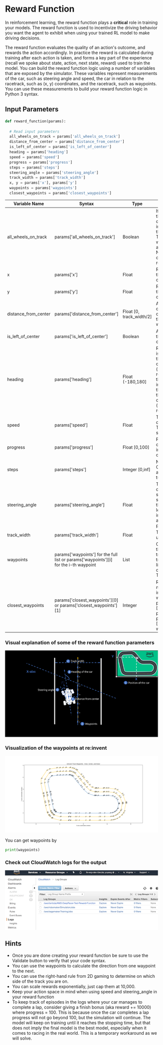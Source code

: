 # Reward Function

In reinforcement learning, the reward function plays a **critical** role in training your models. The reward function is used to incentivize the driving behavior you want the agent to exhibit when using your trained RL model to make driving decisions.

The reward function evaluates the quality of an action's outcome, and rewards the action accordingly. In practice the reward is calculated during training after each action is taken, and forms a key part of the experience (recall we spoke about state, action, next state, reward) used to train the model. You can build the reward function logic using a number of variables that are exposed by the simulator. These variables represent measurements of the car, such as steering angle and speed, the car in relation to the racetrack, such as (x, y) coordinates, and the racetrack, such as waypoints. You can use these measurements to build your reward function logic in Python 3 syntax.

## Input Parameters

```python
def reward_function(params):

  # Read input parameters
  all_wheels_on_track = params['all_wheels_on_track']
  distance_from_center = params['distance_from_center']
  is_left_of_center = params['is_left_of_center']
  heading = params['heading']
  speed = params['speed']
  progress = params['progress']
  steps = params['steps']
  steering_angle = params['steering_angle']
  track_width = params['track_width']
  x, y = params['x'], params['y']
  waypoints = params['waypoints']
  closest_waypoints = params['closest_waypoints']
```

| Variable Name | Syntax | Type | Description |
|---------------|--------|------|-------------|
| all_wheels_on_track  | params['all_wheels_on_track']  | Boolean  | If all of the four wheels is on the track, where track is defined as the road surface including the border lines, then all_wheels_on_track is True. If any of the four wheels is off the track, then all_wheels_on_track is False. Note if all four wheels are off the track, the car will be reset.              |
| x                    | params['x']                                            | Float                    | Returns the x coordinate of the center of the front axle of the car, in unit meters. |
| y                    | params['y']                                            | Float                    | Returns the y coordinate of the center of the front axle of the car, in unit meters.  |
| distance_from_center | params['distance_from_center'] | Float [0, track_width/2] | Absolute distance from the center of the track. Center of the track is determined by the line that links all center waypoints. |
| is_left_of_center    | params['is_left_of_center']                                          | Boolean                  | A variable that indicates if the car is to the left of the center of the track.    |
| heading              | params['heading']  | Float (-180,180]           | Returns the heading the car is facing in degrees. When the car faces the direction of the x-axis increasing (and y constant), then it will return 0. When the car faces the direction of the y-axis increasing (with x constant), then it will return 90. When the car faces the direction of the y-axis decreasing (with x constant), then it will return -90. |
| speed                | params['speed']      | Float                    | The desired speed of the car in meters per second. This should tie back to the selected action space. |
| progress             | params['progress']                                  | Float [0,100]            | Percentage of the track complete. Progress of 100 indicates the lap is completed.|
| steps                | params['steps']    | Integer [0,inf]                 | Number of steps completed. One step is one (state, action, next state, reward tuple).|
| steering_angle       | params['steering_angle']                                                              | Float                    | The desired steering_angle of the car in degrees. This should tie back to the selected action space. Note that + angles indicate going left, and negative angles indicate going right. This is aligned with 2d geometric processing.|
| track_width          | params['track_width']                                                                 | Float                    | The width of the track, in unit meters.      |
| waypoints            | params['waypoints'] for the full list or params['waypoints'][i] for the i-th waypoint | List                     | Ordered list of waypoints, that are spread around the track in the center of the track, with each item in the list being the (x, y) coordinate of the waypoint. The list starts at zero. |
| closest_waypoints    | params['closest_waypoints'][0] or params['closest_waypoints'][1]                      | Integer                  | Returns a list containing the nearest previous waypoint index, and the nearest next waypoint index. params['closest_waypoints'][0] returns the nearest previous waypoint index and params['closest_waypoints'][1] returns the nearest next waypoint index.|

### Visual explanation of some of the reward function parameters

![reward_function_parameters_illustration](../image/reward_function_parameters_illustration.png)

### Visualization of the waypoints at re:invent

![reinventtrack_waypoints](../image/reinventtrack_waypoints.png)

You can get waypoints by

```python
print(waypoints)
```

### Check out CloudWatch logs for the output

![cloudwatch logs](../image/cloudwatch_logs.png)

## Hints

- Once you are done creating your reward function be sure to use the Validate button to verify that your code syntax.
- You can use the waypoints to calculate the direction from one waypoint to the next.
- You can use the right-hand rule from 2D gaming to determine on which side of the track you are on.
- You can scale rewards exponentially, just cap them at 10,000.
- Keep your action space in mind when using speed and steering_angle in your reward function
- To keep track of episodes in the logs where your car manages to complete a lap, consider giving a finish bonus (aka reward += 10000) where progress = 100. This is because once the car completes a lap progress will not go beyond 100, but the simulation will continue. The model will keep on training until it reaches the stopping time, but that does not imply the final model is the best model, especially when it comes to racing in the real world. This is a temporary workaround as we will solve.
